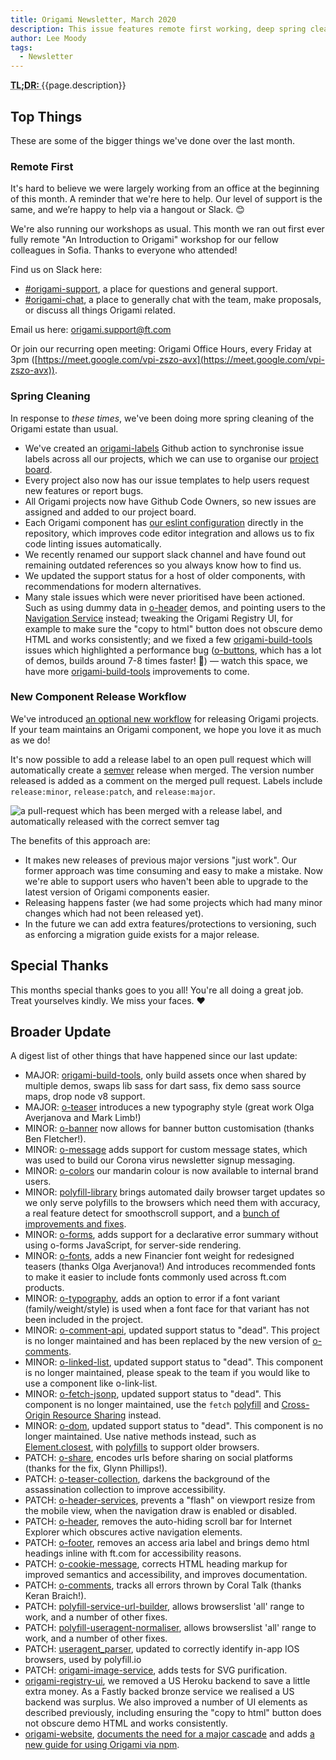 ```yaml
---
title: Origami Newsletter, March 2020
description: This issue features remote first working, deep spring cleaning, and an improved release workflow.
author: Lee Moody
tags:
  - Newsletter
---
```


<abbr title="Too long; didn't read">
	<strong>
	TL;DR:
	</strong>
</abbr> {{page.description}}

## Top Things

These are some of the bigger things we've done over the last month.

### Remote First

It's hard to believe we were largely working from an office at the beginning of this month. A reminder that we're here to help. Our level of support is the same, and we’re happy to help via a hangout or Slack. 😊

We're also running our workshops as usual. This month we ran out first ever fully remote "An Introduction to Origami" workshop for our fellow colleagues in Sofia. Thanks to everyone who attended!

Find us on Slack here:
- [#origami-support](https://app.slack.com/client/T025C95MN/C02FU5ARJ), a place for questions and general support.
- [#origami-chat](https://app.slack.com/client/T025C95MN/CSW6B2VAN), a place to generally chat with the team, make proposals, or discuss all things Origami related.

Email us here: origami.support@ft.com

Or join our recurring open meeting: Origami Office Hours, every Friday at 3pm ([https://meet.google.com/vpi-zszo-avx](https://meet.google.com/vpi-zszo-avx)).

### Spring Cleaning

In response to _these times_, we've been doing more spring cleaning of the Origami estate than usual.

- We've created an [origami-labels](https://github.com/Financial-Times/origami-labels) Github action to synchronise issue labels across all our projects, which we can use to organise our [project board](https://github.com/orgs/Financial-Times/projects/83).
- Every project also now has our issue templates to help users request new features or report bugs.
- All Origami projects now have Github Code Owners, so new issues are assigned and added to our project board.
- Each Origami component has [our eslint configuration](https://github.com/Financial-Times/eslint-config-origami-component) directly in the repository, which improves code editor integration and allows us to fix code linting issues automatically.
- We recently renamed our support slack channel and have found out remaining outdated references so you always know how to find us.
- We updated the support status for a host of older components, with recommendations for modern alternatives.
- Many stale issues which were never prioritised have been actioned. Such as using dummy data in [o-header](https://registry.origami.ft.com/components/o-header) demos, and pointing users to the [Navigation Service](https://www.ft.com/__origami/service/navigation/) instead; tweaking the Origami Registry UI, for example to make sure the "copy to html" button does not obscure demo HTML and works consistently; and we fixed a few [origami-build-tools](https://github.com/Financial-Times/origami-build-tools) issues which highlighted a performance bug ([o-buttons](https://registry.origami.ft.com/components/o-buttons), which has a lot of demos, builds around 7-8 times faster! 🎉) — watch this space, we have more [origami-build-tools](https://github.com/Financial-Times/origami-build-tools) improvements to come.

### New Component Release Workflow

We've introduced [an optional new workflow](https://github.com/Financial-Times/origami/issues/30) for releasing Origami projects. If your team maintains an Origami component, we hope you love it as much as we do!

It's now possible to add a release label to an open pull request which will automatically create a [semver](https://semver.org/) release when merged. The version number released is added as a comment on the merged pull request. Labels include `release:minor`, `release:patch`, and `release:major`.

![a pull-request which has been merged with a release label, and automatically released with the correct semver tag](https://www.ft.com/__origami/service/image/v2/images/raw/https://origami.ft.com/assets/images/2020-04-01-newsletter/label-release.png?width=1200&quality=highest&source=origami)

The benefits of this approach are:

- It makes new releases of previous major versions "just work". Our former approach was time consuming and easy to make a mistake. Now we're able to support users who haven't been able to upgrade to the latest version of Origami components easier.
- Releasing happens faster (we had some projects which had many minor changes which had not been released yet).
- In the future we can add extra features/protections to versioning, such as enforcing a migration guide exists for a major release.

## Special Thanks

This months special thanks goes to you all! You're all doing a great job. Treat yourselves kindly. We miss your faces. ❤️

## Broader Update

A digest list of other things that have happened since our last update:

- MAJOR: [origami-build-tools](https://github.com/Financial-Times/origami-build-tools ), only build assets once when shared by multiple demos, swaps lib sass for dart sass, fix demo sass source maps, drop node v8 support.
- MAJOR: [o-teaser](https://github.com/Financial-Times/o-teaser) introduces a new typography style (great work Olga Averjanova and Mark Limb!)
- MINOR: [o-banner](https://github.com/Financial-Times/o-banner) now allows for banner button customisation (thanks Ben Fletcher!).
- MINOR: [o-message](https://github.com/Financial-Times/o-message) adds support for custom message states, which was used to build our Corona virus newsletter signup messaging.
- MINOR: [o-colors](https://github.com/Financial-Times/o-colors) our mandarin colour is now available to internal brand users.
- MINOR: [polyfill-library](https://github.com/Financial-Times/polyfill-library/compare/v3.49.0...v3.53.1) brings automated daily browser target updates so we only serve polyfills to the browsers which need them with accuracy, a real feature detect for smoothscroll support, and a [bunch of improvements and fixes](https://github.com/Financial-Times/polyfill-library/compare/v3.49.0...v3.53.1).
- MINOR: [o-forms](https://github.com/Financial-Times/o-forms), adds support for a declarative error summary without using o-forms JavaScript, for server-side rendering.
- MINOR: [o-fonts](https://github.com/Financial-Times/o-fonts), adds a new Financier font weight for redesigned teasers (thanks Olga Averjanova!) And introduces recommended fonts to make it easier to include fonts commonly used across ft.com products.
- MINOR: [o-typography](https://github.com/Financial-Times/o-typography), adds an option to error if a font variant (family/weight/style)
is used when a font face for that variant has not been included in
the project.
- MINOR: [o-comment-api](https://github.com/Financial-Times/o-comment-api), updated support status to "dead". This project is no longer maintained and has been replaced by the new version of [o-comments](https://github.com/Financial-Times/o-comments).
- MINOR: [o-linked-list](https://github.com/Financial-Times/o-linked-list), updated support status to "dead". This component is no longer maintained, please speak to the team if you would like to use a component like o-link-list.
- MINOR: [o-fetch-jsonp](https://github.com/Financial-Times/o-fetch-jsonp), updated support status to "dead". This component is no longer maintained, use the `fetch` [polyfill](http://polyfill.io/) and [Cross-Origin Resource Sharing](https://developer.mozilla.org/en-US/docs/Web/HTTP/CORS) instead.
- MINOR: [o-dom](https://github.com/Financial-Times/o-dom), updated support status to "dead". This component is no longer maintained. Use native methods instead, such as [Element.closest](https://developer.mozilla.org/en-US/docs/Web/API/Element/closest), with [polyfills](https://polyfill.io/v3/) to support older browsers.
- PATCH: [o-share](https://github.com/Financial-Times/o-share), encodes urls before sharing on social platforms (thanks for the fix, Glynn Phillips!).
- PATCH: [o-teaser-collection](https://github.com/Financial-Times/o-teaser-collection), darkens the background of the assassination collection to improve accessibility.
- PATCH: [o-header-services](https://github.com/Financial-Times/o-header-services), prevents a "flash" on viewport resize from the mobile view, when the navigation draw is enabled or disabled.
- PATCH: [o-header](https://github.com/Financial-Times/o-header), removes the auto-hiding scroll bar for Internet Explorer which obscures active navigation elements.
- PATCH: [o-footer](https://github.com/Financial-Times/o-footer), removes an access aria label and brings demo html headings inline with ft.com for accessibility reasons.
- PATCH: [o-cookie-message](https://github.com/Financial-Times/o-cookie-message), corrects HTML heading markup for improved semantics and accessibility, and improves documentation.
- PATCH: [o-comments](https://github.com/Financial-Times/o-comments), tracks all errors thrown by Coral Talk (thanks Keran Braich!).
- PATCH: [polyfill-service-url-builder](https://github.com/Financial-Times/polyfill-service-url-builder), allows browserslist 'all' range to work, and a number of other fixes.
- PATCH: [polyfill-useragent-normaliser](https://github.com/Financial-Times/polyfill-useragent-normaliser), allows browserslist 'all' range to work, and a number of other fixes.
- PATCH: [useragent_parser](https://github.com/Financial-Times/useragent_parser), updated to correctly identify in-app IOS browsers, used by polyfill.io
- PATCH: [origami-image-service](https://github.com/Financial-Times/origami-image-service), adds tests for SVG purification.
- [origami-registry-ui](https://github.com/Financial-Times/origami-registry-ui), we removed a US Heroku backend to save a little extra money. As a Fastly backed bronze service we realised a US backend was surplus. We also improved a number of UI elements as described previously, including ensuring the "copy to html" button does not obscure demo HTML and works consistently.
- [origami-website](https://github.com/Financial-Times/origami-website), [documents the need for a major cascade](https://origami.ft.com/docs/components/major-cascade/) and adds [a new guide for using Origami via npm](https://origami.ft.com/docs/tutorials/npm/).
